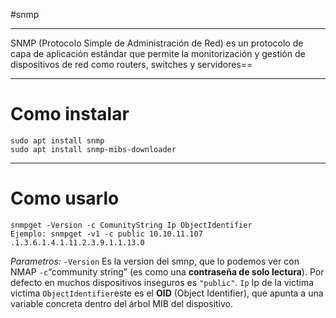 #snmp

-----

SNMP (Protocolo Simple de Administración de Red) es un protocolo de capa de aplicación estándar que permite la monitorización y gestión de dispositivos de red como routers, switches y servidores==

----
# Como instalar

```shell
sudo apt install snmp 
sudo apt install snmp-mibs-downloader
```

----------
# Como usarlo

```shell
snmpget -Version -c ComunityString Ip ObjectIdentifier
Ejemplo: snmpget -v1 -c public 10.10.11.107 .1.3.6.1.4.1.11.2.3.9.1.1.13.0
```

*Parametros:*
	`-Version` Es la version del smnp, que lo podemos ver con NMAP
	`-c`“community string” (es como una **contraseña de solo lectura**). Por defecto en muchos dispositivos inseguros es `"public"`.
	`Ip` Ip de la victima victima
	`ObjectIdentifier`este es el **OID** (Object Identifier), que apunta a una variable concreta dentro del árbol MIB del dispositivo.
	